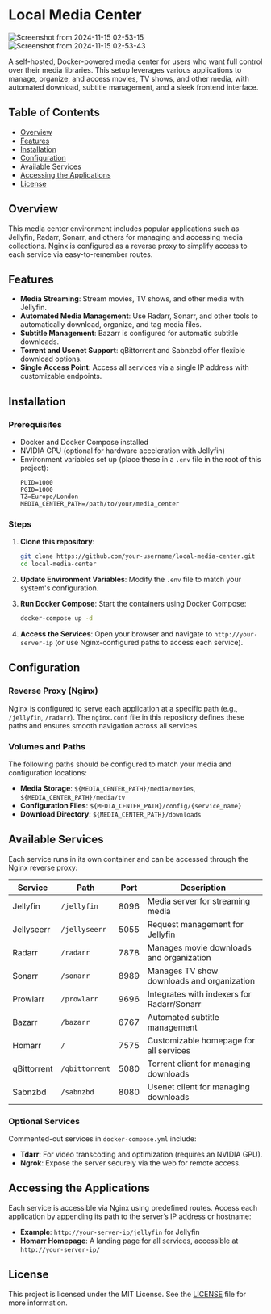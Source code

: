 # Local Media Center

![Screenshot from 2024-11-15 02-53-15](https://github.com/user-attachments/assets/abe65b97-89f3-4a13-aaed-1f2381413e27)
![Screenshot from 2024-11-15 02-53-43](https://github.com/user-attachments/assets/dda2553f-f9e2-4387-b5ce-1ec5c16b4a89)


A self-hosted, Docker-powered media center for users who want full control over their media libraries. This setup leverages various applications to manage, organize, and access movies, TV shows, and other media, with automated download, subtitle management, and a sleek frontend interface.

## Table of Contents
- [Overview](#overview)
- [Features](#features)
- [Installation](#installation)
- [Configuration](#configuration)
- [Available Services](#available-services)
- [Accessing the Applications](#accessing-the-applications)
- [License](#license)

## Overview

This media center environment includes popular applications such as Jellyfin, Radarr, Sonarr, and others for managing and accessing media collections. Nginx is configured as a reverse proxy to simplify access to each service via easy-to-remember routes.

## Features

- **Media Streaming**: Stream movies, TV shows, and other media with Jellyfin.
- **Automated Media Management**: Use Radarr, Sonarr, and other tools to automatically download, organize, and tag media files.
- **Subtitle Management**: Bazarr is configured for automatic subtitle downloads.
- **Torrent and Usenet Support**: qBittorrent and Sabnzbd offer flexible download options.
- **Single Access Point**: Access all services via a single IP address with customizable endpoints.

## Installation

### Prerequisites
- Docker and Docker Compose installed
- NVIDIA GPU (optional for hardware acceleration with Jellyfin)
- Environment variables set up (place these in a `.env` file in the root of this project):
  ```plaintext
  PUID=1000
  PGID=1000
  TZ=Europe/London
  MEDIA_CENTER_PATH=/path/to/your/media_center
  ```

### Steps
1. **Clone this repository**:
   ```bash
   git clone https://github.com/your-username/local-media-center.git
   cd local-media-center
   ```

2. **Update Environment Variables**:
   Modify the `.env` file to match your system's configuration.

3. **Run Docker Compose**:
   Start the containers using Docker Compose:
   ```bash
   docker-compose up -d
   ```

4. **Access the Services**:
   Open your browser and navigate to `http://your-server-ip` (or use Nginx-configured paths to access each service).

## Configuration

### Reverse Proxy (Nginx)
Nginx is configured to serve each application at a specific path (e.g., `/jellyfin`, `/radarr`). The `nginx.conf` file in this repository defines these paths and ensures smooth navigation across all services.

### Volumes and Paths
The following paths should be configured to match your media and configuration locations:
- **Media Storage**: `${MEDIA_CENTER_PATH}/media/movies`, `${MEDIA_CENTER_PATH}/media/tv`
- **Configuration Files**: `${MEDIA_CENTER_PATH}/config/{service_name}`
- **Download Directory**: `${MEDIA_CENTER_PATH}/downloads`

## Available Services

Each service runs in its own container and can be accessed through the Nginx reverse proxy:

| Service       | Path         | Port | Description                                |
|---------------|--------------|------|--------------------------------------------|
| Jellyfin      | `/jellyfin`  | 8096 | Media server for streaming media           |
| Jellyseerr    | `/jellyseerr`| 5055 | Request management for Jellyfin            |
| Radarr        | `/radarr`    | 7878 | Manages movie downloads and organization   |
| Sonarr        | `/sonarr`    | 8989 | Manages TV show downloads and organization |
| Prowlarr      | `/prowlarr`  | 9696 | Integrates with indexers for Radarr/Sonarr |
| Bazarr        | `/bazarr`    | 6767 | Automated subtitle management              |
| Homarr        | `/`          | 7575 | Customizable homepage for all services     |
| qBittorrent   | `/qbittorrent`| 5080| Torrent client for managing downloads      |
| Sabnzbd       | `/sabnzbd`   | 8080 | Usenet client for managing downloads       |

### Optional Services
Commented-out services in `docker-compose.yml` include:
- **Tdarr**: For video transcoding and optimization (requires an NVIDIA GPU).
- **Ngrok**: Expose the server securely via the web for remote access.

## Accessing the Applications

Each service is accessible via Nginx using predefined routes. Access each application by appending its path to the server’s IP address or hostname:

- **Example**: `http://your-server-ip/jellyfin` for Jellyfin
- **Homarr Homepage**: A landing page for all services, accessible at `http://your-server-ip/`

## License

This project is licensed under the MIT License. See the [LICENSE](./LICENSE) file for more information.
